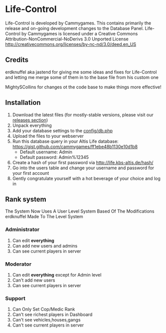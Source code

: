 # Life-Control

Life-Control is developed by Cammygames. This contains primarily the release and on-going development changes to the Database Panel.
Life-Control by Cammygames is licensed under a Creative Commons Attribution-NonCommercial-NoDerivs 3.0 Unported License
http://creativecommons.org/licenses/by-nc-nd/3.0/deed.en_US

## Credits
	
erdknuffel aka jastend for giving me some ideas and fixes for Life-Control and letting me merge some of them in to the base file from his custom one

MightySCollins for changes ot the code base to make things more effective!

## Installation

1. Download the latest files (for mostly-stable versions, please visit our [releases section](https://github.com/cammygames/Life-Control/releases/tag/2.0))
2. Unpack everything
3. Add your database settings to the [config/db.php](https://github.com/cammygames/Life-Control/blob/master/config/db.php)
3. Upload the files to your webserver
4. Run this database query in your Altis Life database: https://gist.github.com/cammygames/ff1ebe48b1130e10d1b8
   * Default username: Admin
   * Default password: Admin%12345
6. Create a hash of your first password via http://life.kbs-altis.de/hash/
7. Go into the users table and change your username and password for your first account
8. Gently congratulate yourself with a hot beverage of your choice and log in

## Rank system

The System Now Uses A User Level System Based Of The Modifications erdknuffel Made To The Level System

### Administrator

1. Can edit **everything**
2. Can add new users and admins
3. Can see current players in server

### Moderator

1. Can edit **everything** except for Admin level
2. Can't add new users
3. Can see current players in server

### Support

1. Can Only Set Cop/Medic Rank
2. Can't see richest players in Dashboard
3. Can't see vehicles,houses,gangs
4. Can't see current players in server
